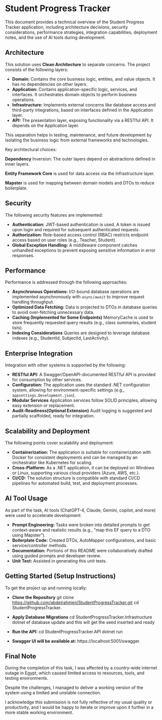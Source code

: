 # Student Progress Tracker

This document provides a technical overview of the Student Progress Tracker application, including architecture decisions, security considerations, performance strategies, integration capabilities, deployment notes, and the use of AI tools during development.

## Architecture

This solution uses **Clean Architecture** to separate concerns. The project consists of the following layers:

-   **Domain:** Contains the core business logic, entities, and value objects. It has no dependencies on other layers.
-   **Application:** Contains application-specific logic, services, and interfaces. It orchestrates domain objects to perform business operations.
-   **Infrastructure:** Implements external concerns like database access and third-party integrations, based on interfaces defined in the Application layer.
-   **API:** The presentation layer, exposing functionality via a RESTful API. It depends on the Application layer.

This separation helps in testing, maintenance, and future development by isolating the business logic from external frameworks and technologies.

Key architectural choices:

**Dependency** Inversion: The outer layers depend on abstractions defined in inner layers.

**Entity Framework Core** is used for data access via the Infrastructure layer.

**Mapster** is used for mapping between domain models and DTOs to reduce boilerplate.


## Security

The following security features are implemented:

-   **Authentication:** JWT-based authentication is used. A token is issued upon login and required for subsequent authenticated requests.
-   **Authorization:** Role-based access control (RBAC) restricts endpoint access based on user roles (e.g., Teacher, Student).
-   **Global Exception Handling:** A middleware component catches unhandled exceptions to prevent exposing sensitive information in error responses.

## Performance

Performance is addressed through the following approaches:

-   **Asynchronous Operations:** I/O-bound database operations are implemented asynchronously with `async/await` to improve request handling throughput.
-   **Optimized Data Fetching:** Data is projected to DTOs in database queries to avoid over-fetching unnecessary data.
-   **Caching (Implemented for Some Endpoints)**  MemoryCache is used to store frequently requested query results (e.g., class summaries, student lists).
-   **Indexing Considerations**   Queries are designed to leverage database indexes (e.g., StudentId, SubjectId, LastActivity).

## Enterprise Integration

Integration with other systems is supported by the following:

-   **RESTful API:** A Swagger/OpenAPI-documented RESTful API is provided for consumption by other services.
-   **Configuration:** The application uses the standard .NET configuration system, allowing for environment-specific settings (e.g., `appsettings.Development.json`).
-   **Modular Services**  Application services follow SOLID principles, allowing easy extension or replacement.
-   **Audit-Readiness(Optional Extension)** Audit logging is suggested and partially scaffolded, ready for integration.

## Scalability and Deployment

The following points cover scalability and deployment:

-   **Containerization:** The application is suitable for containerization with Docker for consistent deployments and can be managed by an orchestrator like Kubernetes for scaling.
-   **Cross-Platform:** As a .NET application, it can be deployed on Windows or Linux, supporting various cloud providers (Azure, AWS, etc.).
-   **CI/CD:** The solution structure is compatible with standard CI/CD pipelines for automated build, test, and deployment processes.

## AI Tool Usage

As part of the task, AI tools (ChatGPT-4, Claude, Gemini, copilot, and more) were used to accelerate development:

-   **Prompt Engineering:** Tasks were broken into detailed prompts to get context-aware and realistic results (e.g., "map this EF query to a DTO using Mapster").
-   **Boilerplate Code:** Created DTOs, AutoMapper configurations, and basic service/controller methods.
-   **Documentation:** Portions of this README were collaboratively drafted using guided prompts and developer review.
-   **Unit Test:** Assisted in generating this unit tests.

## Getting Started (Setup Instructions)
To get the project up and running locally:
-   **Clone the Repository** 
git clone https://github.com/abdelrahmen/StudentProgressTracker.git
cd StudentProgressTracker.
-   **Apply Database Migrations** 
cd StudentProgressTracker.Infrastructure
dotnet ef database update
and this will get the seed inserted and ready
-   **Run the API:** 
cd StudentProgressTracker.API
dotnet run

-   **Swagger UI will be available at:** https://localhost:5001/swagger.

## Final Note
During the completion of this task, I was affected by a country-wide internet outage in Egypt, which caused limited access to resources, tools, and testing environments.

Despite the challenges, I managed to deliver a working version of the system using a limited and unstable connection.

I acknowledge this submission is not fully reflective of my usual quality or productivity, and I would be happy to iterate or improve upon it further in a more stable working environment.